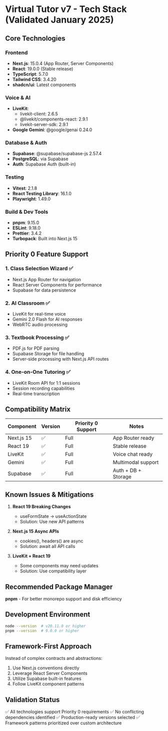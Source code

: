 # Virtual Tutor v7 - Tech Stack (Validated January 2025)

## Core Technologies

### Frontend
- **Next.js**: 15.0.4 (App Router, Server Components)
- **React**: 19.0.0 (Stable release)
- **TypeScript**: 5.7.0
- **Tailwind CSS**: 3.4.20
- **shadcn/ui**: Latest components

### Voice & AI
- **LiveKit**: 
  - livekit-client: 2.6.5
  - @livekit/components-react: 2.9.1
  - livekit-server-sdk: 2.9.1
- **Google Gemini**: @google/genai 0.24.0

### Database & Auth
- **Supabase**: @supabase/supabase-js 2.57.4
- **PostgreSQL**: via Supabase
- **Auth**: Supabase Auth (built-in)

### Testing
- **Vitest**: 2.1.8
- **React Testing Library**: 16.1.0
- **Playwright**: 1.49.0

### Build & Dev Tools
- **pnpm**: 9.15.0
- **ESLint**: 9.18.0
- **Prettier**: 3.4.2
- **Turbopack**: Built into Next.js 15

## Priority 0 Feature Support

### 1. Class Selection Wizard ✅
- Next.js App Router for navigation
- React Server Components for performance
- Supabase for data persistence

### 2. AI Classroom ✅
- LiveKit for real-time voice
- Gemini 2.0 Flash for AI responses
- WebRTC audio processing

### 3. Textbook Processing ✅
- PDF.js for PDF parsing
- Supabase Storage for file handling
- Server-side processing with Next.js API routes

### 4. One-on-One Tutoring ✅
- LiveKit Room API for 1:1 sessions
- Session recording capabilities
- Real-time transcription

## Compatibility Matrix

| Component | Version | Priority 0 Support | Notes |
|-----------|---------|-------------------|-------|
| Next.js 15 | ✅ | Full | App Router ready |
| React 19 | ✅ | Full | Stable release |
| LiveKit | ✅ | Full | Voice chat ready |
| Gemini | ✅ | Full | Multimodal support |
| Supabase | ✅ | Full | Auth + DB + Storage |

## Known Issues & Mitigations

1. **React 19 Breaking Changes**
   - useFormState → useActionState
   - Solution: Use new API patterns

2. **Next.js 15 Async APIs**
   - cookies(), headers() are async
   - Solution: await all API calls

3. **LiveKit + React 19**
   - Some components may need updates
   - Solution: Use compatibility layer

## Recommended Package Manager

**pnpm** - For better monorepo support and disk efficiency

## Development Environment

```bash
node --version  # v20.11.0 or higher
pnpm --version  # 9.0.0 or higher
```

## Framework-First Approach

Instead of complex contracts and abstractions:
1. Use Next.js conventions directly
2. Leverage React Server Components
3. Utilize Supabase built-in features
4. Follow LiveKit component patterns

## Validation Status

✅ All technologies support Priority 0 requirements
✅ No conflicting dependencies identified
✅ Production-ready versions selected
✅ Framework patterns prioritized over custom architecture